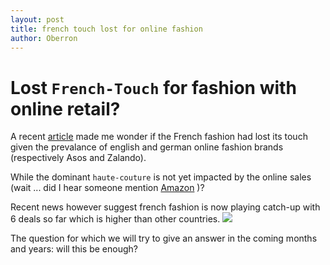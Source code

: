 ```yaml
---
layout: post
title: french touch lost for online fashion
author: Oberron
---
```


# Lost `French-Touch` for fashion with online retail?

A recent [article](http://tech.eu/brief/european-fashion-tech-funding/?utm_content=buffer46058&utm_medium=social&utm_source=twitter.com&utm_campaign=buffer) made me wonder if the French fashion had lost its touch given the prevalance of english and german online fashion brands (respectively Asos and Zalando). 

While the dominant `haute-couture` is not yet impacted by the online sales (wait ... did I hear someone mention [Amazon](http://www.theguardian.com/fashion/2016/mar/09/amazing-fashion-will-amazon-as-a-fashion-site-ever-take-off) )?

Recent news however suggest french fashion is now playing catch-up with 6 deals so far which is higher than other countries.
![](http://tech.eu/wp-content/uploads/2016/05/fashion_tech_funding_europe_2.png)

The question for which we will try to give an answer in the coming months and years: will this be enough?